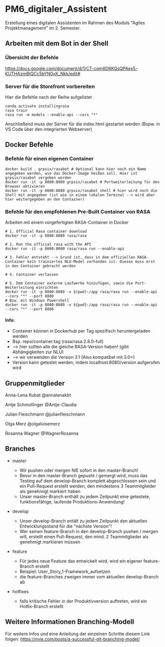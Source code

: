 # PM6_digitaler_Assistent
Erstellung eines digitalen Assistenten im Rahmen des Moduls "Agiles Projektmanagement" im 2. Semester.

## Arbeiten mit dem Bot in der Shell
### Übersicht der Befehle
https://docs.google.com/document/d/1rCT-cqm6D6KQsQPAex5-KUTHAzmBIQCc5bYN0xK_Nkk/edit#
### Server für die Storefront vorbereiten
Hier die Befehle nach der Reihe aufgelistet
```shell
conda activate installingrasa
rasa train
rasa run -m models --enable-api --cors "*"
```
Anschließend muss der Server für die index.html gestartet werden (Bspw. in VS Code über den integrierten Webserver)

## Docker Befehle
### Befehle für einen eigenen Container
```shell 
docker build . grpsix/rasabot # Optional kann hier noch ein Name angegeben werden, wie das Docker-Image heißen soll. Hier ist grpsix/rasabot vergeben worden
docker run -it -p 8080:8080 grpsix/rasabot # Portweiterleitung für den Browser aktivieren
docker run -it -p 8080:8080 grpsix/rasabot shell # hier wird noch die Shell mit angegeben (ist wie in einem lokalen Terminal --> wird aber hier weitergegeben an den Container)
```

### Befehle für den empfohlenen Pre-Built Container von RASA
Arbeiten mit einem vorgefertigten RASA-Container in Docker
```shell
# 1. Official Rasa container download
docker run -it -p 8080:8080 rasa/rasa

# 2. Run the official rasa with the API
docker run -it -p 8080:8080 rasa/rasa run --enable-api

# 3. Fehler entsteht --> Grund ist, dass in dem offiziellen RASA-Container kein trainiertes NLU-Model vorhanden ist. Dieses muss erst in den Container gebracht werden

# 4. Container verlassen

# 5. Dem Container externe Laufwerke hinzufügen, sowie die Port-Weiterleitung einrichten
docker run -it -p 8080:8080 -v $(pwd):/app rasa/rasa run --enable-api --cors "*" --port 8080
# Bzw. mit Windows Powershell
docker run -it -p 8080:8080 -v ${pwd}:/app rasa/rasa run --enable-api --cors "*" --port 8080
```

#### Info:
- Container können in Dockerhub per Tag spezifisch heruntergeladen werden
- Bsp. repo/container:tag (rasa/rasa:2.8.0-full)
- --> hier sollten alle die gleiche RASA-Version haben! (gibt Abhängigkeiten zur NLU)
- --> wir verwenden die Version 3.1 (Also kompatibel mit 3.0<)
- Version kann getestet werden, indem localhost:8080/version aufgerufen wird

## Gruppenmitglieder
Anna-Lena Kubat @annalenakbt

Antje Schmollinger @Antje-Claudia

Julian Fleischmann @julianfleischmann

Olga Merz @olgaluisemerz

Rosanna Wagner @WagnerRosanna

## Branches
- master
  - Wir pushen oder mergen NIE sofort in den master-Branch!
  - Bevor in den master-Branch gepusht / gemergt wird, muss das Testing auf dem develop-Branch komplett abgeschlossen sein und ein Pull-Request erstellt werden, den mindestens 3 Teammitglieder als genehmigt markiert haben
  - Unser master-Branch enthält zu jedem Zeitpunkt eine getestete, funktionsfähige, laufende Produktions-Anwendung!

- develop
  - Unser develop-Branch entält zu jedem Zeitpunkt den aktuellen Entwicklungsstand für die "nächste Version"!
  - Wer seinen feature-Branch in den develop-Branch pushen / mergen will, erstellt einen Pull-Request, den mind. 2 Teammitglieder als genehmigt markieren müssen

- feature
  - Für jedes neue Feature das entwickelt wird, wird ein eigener feature-Branch erstellt
  - Beispiel: User_Story_1-Framework_aufsetzen
  - die feature-Branches zweigen immer vom aktuellen develop-Branch ab
 
- hotfixes
  - falls kritische Fehler in der Produktivversion auftreten, wird ein Hotfix-Branch erstellt

## Weitere Informationen Branching-Modell
Für weitere Infos und eine Anleitung der einzelnen Schritte diesem Link folgen:
https://nvie.com/posts/a-successful-git-branching-model/
